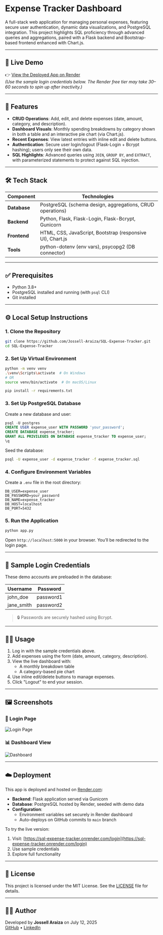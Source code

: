 # Expense Tracker Dashboard

A full-stack web application for managing personal expenses, featuring secure user authentication, dynamic data visualizations, and PostgreSQL integration. This project highlights SQL proficiency through advanced queries and aggregations, paired with a Flask backend and Bootstrap-based frontend enhanced with Chart.js.

---

## 🔗 Live Demo

👉 [View the Deployed App on Render](https://sql-expense-tracker.onrender.com/login)  
*(Use the sample login credentials below. The Render free tier may take 30–60 seconds to spin up after inactivity.)*

---

## 🚀 Features

- **CRUD Operations**: Add, edit, and delete expenses (date, amount, category, and description).
- **Dashboard Visuals**: Monthly spending breakdowns by category shown in both a table and an interactive pie chart (via Chart.js).
- **Recent Expenses**: View latest entries with inline edit and delete buttons.
- **Authentication**: Secure user login/logout (Flask-Login + Bcrypt hashing); users only see their own data.
- **SQL Highlights**: Advanced queries using `JOIN`, `GROUP BY`, and `EXTRACT`, with parameterized statements to protect against SQL injection.

---

## 🛠 Tech Stack

| Component  | Technologies |
|------------|--------------|
| **Database** | PostgreSQL (schema design, aggregations, CRUD operations) |
| **Backend** | Python, Flask, Flask-Login, Flask-Bcrypt, Gunicorn |
| **Frontend** | HTML, CSS, JavaScript, Bootstrap (responsive UI), Chart.js |
| **Tools** | python-dotenv (env vars), psycopg2 (DB connector) |

---

## ✅ Prerequisites

- Python 3.8+
- PostgreSQL installed and running (with `psql` CLI)
- Git installed

---

## ⚙️ Local Setup Instructions

### 1. Clone the Repository
```bash
git clone https://github.com/Jossell-Araiza/SQL-Expense-Tracker.git
cd SQL-Expense-Tracker
```

### 2. Set Up Virtual Environment
```bash
python -m venv venv
.\venv\Scripts\activate  # On Windows
# OR
source venv/bin/activate  # On macOS/Linux

pip install -r requirements.txt
```

### 3. Set Up PostgreSQL Database

Create a new database and user:
```sql
psql -U postgres
CREATE USER expense_user WITH PASSWORD 'your_password';
CREATE DATABASE expense_tracker;
GRANT ALL PRIVILEGES ON DATABASE expense_tracker TO expense_user;
\q
```

Seed the database:
```bash
psql -U expense_user -d expense_tracker -f expense_tracker.sql
```

### 4. Configure Environment Variables

Create a `.env` file in the root directory:
```env
DB_USER=expense_user
DB_PASSWORD=your_password
DB_NAME=expense_tracker
DB_HOST=localhost
DB_PORT=5432
```

### 5. Run the Application
```bash
python app.py
```

Open `http://localhost:5000` in your browser. You’ll be redirected to the login page.

---

## 👤 Sample Login Credentials

These demo accounts are preloaded in the database:

| Username    | Password   |
|-------------|------------|
| john_doe    | password1  |
| jane_smith  | password2  |

> 🔒 Passwords are securely hashed using Bcrypt.

---

## 🧑‍💻 Usage

1. Log in with the sample credentials above.
2. Add expenses using the form (date, amount, category, description).
3. View the live dashboard with:
   - A monthly breakdown table
   - A category-based pie chart
4. Use inline edit/delete buttons to manage expenses.
5. Click "Logout" to end your session.

---

## 🖼 Screenshots

### 🔐 Login Page
![Login Page](screenshots/login.png)

### 📊 Dashboard View
![Dashboard](screenshots/dashboard.png)

---

## ☁️ Deployment

This app is deployed and hosted on [Render.com](https://render.com):

- **Backend**: Flask application served via Gunicorn
- **Database**: PostgreSQL hosted by Render, seeded with demo data
- **Configuration**:
  - Environment variables set securely in Render dashboard
  - Auto-deploys on GitHub commits to `main` branch

To try the live version:
1. Visit: [https://sql-expense-tracker.onrender.com/login](https://sql-expense-tracker.onrender.com/login)
2. Use sample credentials
3. Explore full functionality

---

## 📄 License

This project is licensed under the MIT License. See the [LICENSE](LICENSE) file for details.

---

## 👨‍💻 Author

Developed by **Jossell Araiza** on July 12, 2025  
[GitHub](https://github.com/Jossell-Araiza) • [LinkedIn](https://www.linkedin.com/in/jossell-araiza/)